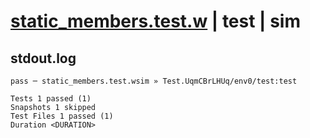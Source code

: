# [static_members.test.w](../../../../../examples/tests/valid/static_members.test.w) | test | sim

## stdout.log
```log
pass ─ static_members.test.wsim » Test.UqmCBrLHUq/env0/test:test

Tests 1 passed (1)
Snapshots 1 skipped
Test Files 1 passed (1)
Duration <DURATION>
```

